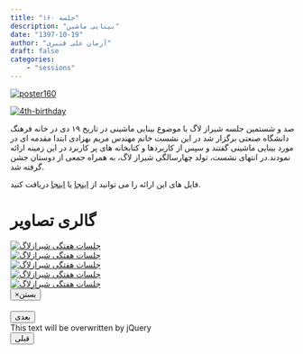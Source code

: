 ```yaml
---
title: "جلسه ۱۶۰"
description: "بینایی ماشین"
date: "1397-10-19"
author: "آرمان علی قنبری"
draft: false
categories:
    - "sessions"
---
```

[![poster160](../../img/posters/poster160.jpg)](../../img/posters/poster160.jpg)

[![4th-birthday](../../img/events/4th-birthday.jpg)](../../img/events/4th-birthday.jpg)

صد و شستمین جلسه شیراز لاگ با موضوع بینایی ماشینی  در تاریخ ۱۹ دی در خانه فرهنگ دانشگاه صنعتی برگزار شد در این نشست خانم مهندس مریم بهزادی ابتدا مقدمه ای در مورد بینایی ماشینی گفتند و سپس از کاربردها و کتابخانه های پر کاربرد در این زمینه ارائه نمودند.در انتهای نشست، تولد چهارسالگی شیراز لاگ، به همراه جمعی از دوستان جشن گرفته شد. 

فایل های این ارائه را می توانید از [اینجا](https://framagit.org/shirazlug/resources/tree/master/presentations/session_160)
یا [اینجا](https://www.slideshare.net/ShirazLUG/ss-128459204)
دریافت کنید.

<div class="row">
    <div class="col-lg-12">
        <h1 class="page-header">گالری تصاویر</h1>    
            <div class="col-lg-4 col-md-4 col-xs-6 thumb">
            <a class="thumbnail" href="#" data-image-id="" data-toggle="modal" data-title="نشست هفتگی شیرازلاگ با حضور جمعی از دوستان" data-caption="" data-image="../../img/IMG_2.jpg" data-target="#image-gallery">
              <img class="img-responsive" src="../../img/IMG_2.jpg"
              alt="جلسات هفتگی شیرازلاگ">
            </a>
        </div>
            <div class="col-lg-4 col-md-4 col-xs-6 thumb">
            <a class="thumbnail" href="#" data-image-id="" data-toggle="modal" data-title="نشست هفتگی شیرازلاگ با حضور جمعی از دوستان" data-caption="" data-image="../../img/IMG_3.jpg" data-target="#image-gallery">
                <img class="img-responsive" src="../../img/IMG_3.jpg"
                alt="جلسات هفتگی شیرازلاگ">
            </a>
        </div>
            <div class="col-lg-4 col-md-4 col-xs-6 thumb">
            <a class="thumbnail" href="#" data-image-id="" data-toggle="modal" data-title="نشست هفتگی شیرازلاگ با حضور جمعی از دوستان" data-caption="" data-image="../../img/IMG_4.jpg" data-target="#image-gallery">
                <img class="img-responsive" src="../../img/IMG_4.jpg"
                alt="جلسات هفتگی شیرازلاگ">
            </a>
    </div>
     <div class="col-lg-4 col-md-4 col-xs-6 thumb">
            <a class="thumbnail" href="#" data-image-id="" data-toggle="modal" data-title="نشست هفتگی شیرازلاگ با حضور جمعی از دوستان" data-caption="" data-image="../../img/IMG_5.jpg" data-target="#image-gallery">
                <img class="img-responsive" src="../../img/IMG_5.jpg"
                alt="جلسات هفتگی شیرازلاگ">
            </a>
    </div>
     <div class="col-lg-4 col-md-4 col-xs-6 thumb">
            <a class="thumbnail" href="#" data-image-id="" data-toggle="modal" data-title="نشست هفتگی شیرازلاگ با حضور جمعی از دوستان" data-caption="" data-image="../../img/IMG_6.jpg" data-target="#image-gallery">
                <img class="img-responsive" src="../../img/IMG_6.jpg"
                alt="جلسات هفتگی شیرازلاگ">
            </a>
    </div>
<div class="modal fade" id="image-gallery" tabindex="-1" role="dialog" aria-labelledby="myModalLabel" aria-hidden="true">
    <div class="modal-dialog">
        <div class="modal-content">
            <div class="modal-header">
                <button type="button" class="close" data-dismiss="modal"><span aria-hidden="true">×</span><span class="sr-only">بستن</span></button>
                <h4 class="modal-title" id="image-gallery-title"></h4>
            </div>
            <div class="modal-body">
                <img id="image-gallery-image" class="img-responsive" src="">
            </div>
            <div class="modal-footer">
                <div class="col-md-2">
                    <button type="button" class="btn btn-primary" id="show-previous-image">بعدی</button>
                </div>
                <div class="col-md-8 text-justify" id="image-gallery-caption">
                    This text will be overwritten by jQuery
                </div>
                <div class="col-md-2">
                    <button type="button" id="show-next-image" class="btn btn-default">قبلی</button>
                </div>
            </div>
        </div>
    </div>
</div>
